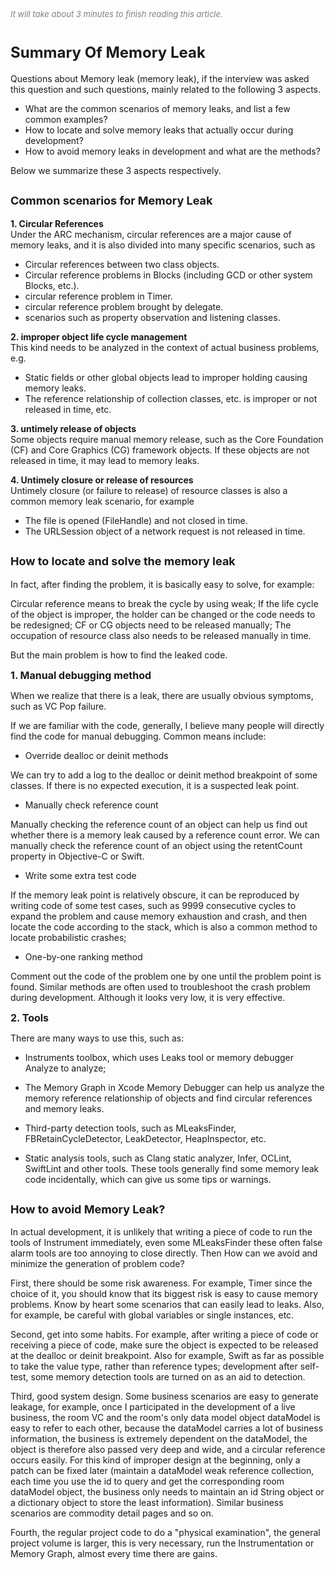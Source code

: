 
<font color=gray size=2>*It will take about 3 minutes to finish reading this article.*</font>

# **<font size=5>Summary Of Memory Leak</font>**

Questions about Memory leak (memory leak), if the interview was asked this question and such questions, mainly related to the following 3 aspects.
- What are the common scenarios of memory leaks, and list a few common examples?
- How to locate and solve memory leaks that actually occur during development?
- How to avoid memory leaks in development and what are the methods?    

Below we summarize these 3 aspects respectively.

## **<font size=4>Common scenarios for Memory Leak</font>**
<strong>1. Circular References</strong>   
Under the ARC mechanism, circular references are a major cause of memory leaks, and it is also divided into many specific scenarios, such as
- Circular references between two class objects.
- Circular reference problems in Blocks (including GCD or other system Blocks, etc.).
- circular reference problem in Timer. 
- circular reference problem brought by delegate.
- scenarios such as property observation and listening classes.   
  
<strong>2. improper object life cycle management</strong>   
This kind needs to be analyzed in the context of actual business problems, e.g.
- Static fields or other global objects lead to improper holding causing memory leaks.
- The reference relationship of collection classes, etc. is improper or not released in time, etc.   

<strong>3. untimely release of objects</strong>   
Some objects require manual memory release, such as the Core Foundation (CF) and Core Graphics (CG) framework objects. If these objects are not released in time, it may lead to memory leaks.   

<strong>4. Untimely closure or release of resources</strong>   
Untimely closure (or failure to release) of resource classes is also a common memory leak scenario, for example
- The file is opened (FileHandle) and not closed in time.
- The URLSession object of a network request is not released in time.


## **<font size=4>How to locate and solve the memory leak</font>**

In fact, after finding the problem, it is basically easy to solve, for example:

Circular reference means to break the cycle by using weak; If the life cycle of the object is improper, the holder can be changed or the code needs to be redesigned; CF or CG objects need to be released manually; The occupation of resource class also needs to be released manually in time.

But the main problem is how to find the leaked code.

<strong>**<font size=3>1. Manual debugging method</font>**  </strong>

When we realize that there is a leak, there are usually obvious symptoms, such as VC Pop failure.

If we are familiar with the code, generally, I believe many people will directly find the code for manual debugging. Common means include:

- Override dealloc or deinit methods

We can try to add a log to the dealloc or deinit method breakpoint of some classes. If there is no expected execution, it is a suspected leak point.

- Manually check reference count

Manually checking the reference count of an object can help us find out whether there is a memory leak caused by a reference count error. We can manually check the reference count of an object using the retentCount property in Objective-C or Swift.

- Write some extra test code

If the memory leak point is relatively obscure, it can be reproduced by writing code of some test cases, such as 9999 consecutive cycles to expand the problem and cause memory exhaustion and crash, and then locate the code according to the stack, which is also a common method to locate probabilistic crashes;

- One-by-one ranking method

Comment out the code of the problem one by one until the problem point is found. Similar methods are often used to troubleshoot the crash problem during development. Although it looks very low, it is very effective.

<strong>**<font size=3>2. Tools</font>**  </strong>

There are many ways to use this, such as:

- Instruments toolbox, which uses Leaks tool or memory debugger Analyze to analyze;

- The Memory Graph in Xcode Memory Debugger can help us analyze the memory reference relationship of objects and find circular references and memory leaks.

- Third-party detection tools, such as MLeaksFinder, FBRetainCycleDetector, LeakDetector, HeapInspector, etc.

- Static analysis tools, such as Clang static analyzer, Infer, OCLint, SwiftLint and other tools. These tools generally find some memory leak code incidentally, which can give us some tips or warnings.
  
## **<font size=4>How to avoid Memory Leak?</font>**
In actual development, it is unlikely that writing a piece of code to run the tools of Instrument immediately, even some MLeaksFinder these often false alarm tools are too annoying to close directly.
Then How can we avoid and minimize the generation of problem code?

First, there should be some risk awareness. For example, Timer since the choice of it, you should know that its biggest risk is easy to cause memory problems. Know by heart some scenarios that can easily lead to leaks. Also, for example, be careful with global variables or single instances, etc.

Second, get into some habits. For example, after writing a piece of code or receiving a piece of code, make sure the object is expected to be released at the dealloc or deinit breakpoint. Also for example, Swift as far as possible to take the value type, rather than reference types; development after self-test, some memory detection tools are turned on as an aid to detection.

Third, good system design. Some business scenarios are easy to generate leakage, for example, once I participated in the development of a live business, the room VC and the room's only data model object dataModel is easy to refer to each other, because the dataModel carries a lot of business information, the business is extremely dependent on the dataModel, the object is therefore also passed very deep and wide, and a circular reference occurs easily. For this kind of improper design at the beginning, only a patch can be fixed later (maintain a dataModel weak reference collection, each time you use the id to query and get the corresponding room dataModel object, the business only needs to maintain an id String object or a dictionary object to store the least information). Similar business scenarios are commodity detail pages and so on.

Fourth, the regular project code to do a "physical examination", the general project volume is larger, this is very necessary, run the Instrumentation or Memory Graph, almost every time there are gains.
 

